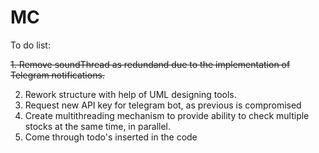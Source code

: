 # MC
To do list:

<s>1. Remove soundThread as redundand due to the implementation of Telegram notifications.</s>

2. Rework structure with help of UML designing tools.
3. Request new API key for telegram bot, as previous is compromised
4. Create multithreading mechanism to provide ability to check multiple stocks at the same time, in parallel.
5. Come through todo's inserted in the code
